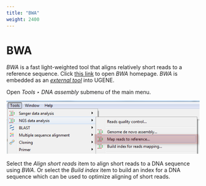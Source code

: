 ```yaml
---
title: "BWA"
weight: 2400
---
```



# BWA

_BWA_ is a fast light-weighted tool that aligns relatively short reads to a reference sequence. Click [this link](http://bio-bwa.sourceforge.net/) to open _BWA_ homepage. _BWA_ is embedded as an [_external tool_](external-tools-plugin.md) into UGENE.

Open _Tools ‣ DNA assembly_ submenu of the main menu.


![](/images/65930867/65930868.png)

Select the _Align short reads_ item to align short reads to a DNA sequence using _BWA_. Or select the _Build index_ item to build an index for a DNA sequence which can be used to optimize aligning of short reads.
